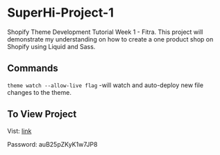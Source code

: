 # SuperHi-Project-1
Shopify Theme Development Tutorial Week 1 - Fitra. This project will demonstrate my understanding on how to create a one product shop on Shopify using Liquid and Sass.

## Commands
`theme watch --allow-live flag` -will watch and auto-deploy new file changes to the theme.

## To View Project
Vist: [link](https://p6n9qfm3birl9x0f-57374933184.shopifypreview.com)

Password: auB25pZKyK1w7JP8